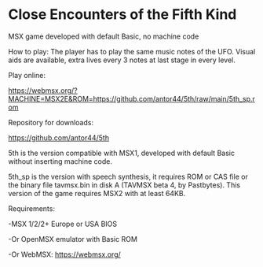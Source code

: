 # Close Encounters of the Fifth Kind

MSX game developed with default Basic, no machine code


How to play: The player has to play the same music notes of the UFO. Visual aids are available, extra lives every 3 notes at last stage in every level.


Play online:

https://webmsx.org/?MACHINE=MSX2E&ROM=https://github.com/antor44/5th/raw/main/5th_sp.rom

Repository for downloads:

https://github.com/antor44/5th



5th is the version compatible with MSX1, developed with default Basic without inserting machine code.

5th_sp is the version with speech synthesis, it requires ROM or CAS file or the binary file tavmsx.bin in disk A (TAVMSX beta 4, by Pastbytes). This version of the game requires MSX2 with at least 64KB.

Requirements:

-MSX 1/2/2+ Europe or USA BIOS

-Or OpenMSX emulator with Basic ROM

-Or WebMSX: https://webmsx.org/

